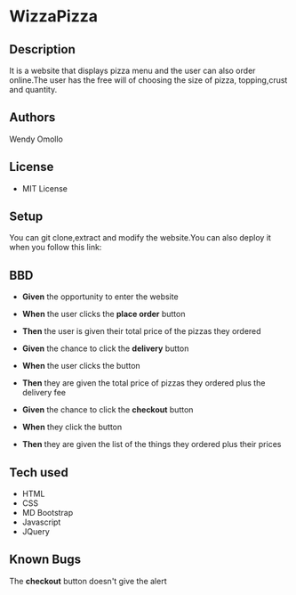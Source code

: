 #  WizzaPizza

## Description
It is a website that displays pizza menu and the user can also order online.The user has the free will of choosing the size of pizza, topping,crust and quantity.

## Authors
Wendy Omollo

## License
* MIT License

## Setup
You can git clone,extract and modify the website.You can also deploy it when you follow this link:

## BBD
*  **Given** the opportunity to enter the website
*  **When** the user clicks the **place order** button
* **Then** the user is given their total price of the pizzas they ordered

* **Given** the chance to click the **delivery** button
* **When** the user clicks the button
* **Then** they are given the total price of pizzas they ordered plus the delivery fee

* **Given** the chance to click the **checkout** button
* **When** they click the button
* **Then** they are given the list of the things they ordered plus their prices

## Tech used
* HTML
* CSS
* MD Bootstrap
* Javascript
* JQuery

## Known Bugs
The **checkout** button doesn't give the alert

